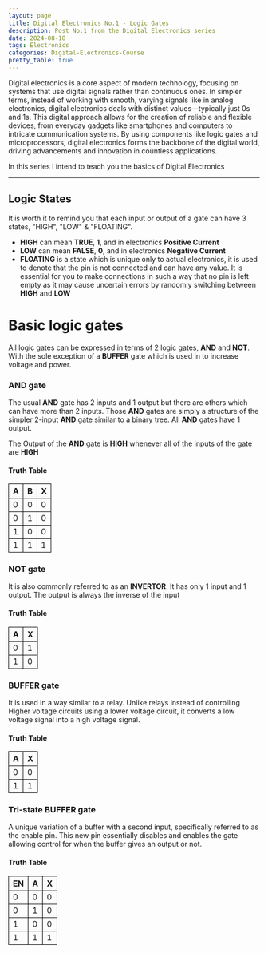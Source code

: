 ```yaml
---
layout: page
title: Digital Electronics No.1 - Logic Gates
description: Post No.1 from the Digital Electronics series
date: 2024-08-18
tags: Electronics
categories: Digital-Electronics-Course
pretty_table: true
---
```

<style>
th, td {
  border:1px solid black;
  padding: 4px, 12px;
}
table {
  text-allign: center;
}
</style>

Digital electronics is a core aspect of modern technology, focusing on systems that use digital signals rather than continuous ones. In simpler terms, instead of working with smooth, varying signals like in analog electronics, digital electronics deals with distinct values—typically just 0s and 1s. This digital approach allows for the creation of reliable and flexible devices, from everyday gadgets like smartphones and computers to intricate communication systems. By using components like logic gates and microprocessors, digital electronics forms the backbone of the digital world, driving advancements and innovation in countless applications.

In this series I intend to teach you the basics of Digital Electronics

---

## Logic States
It is worth it to remind you that each input or output of a gate can have 3 states, "HIGH", "LOW" & "FLOATING".

- **HIGH** can mean **TRUE**, **1**, and in electronics **Positive Current**
- **LOW** can mean **FALSE**, **0**, and in electronics **Negative Current**
- **FLOATING** is a state which is unique only to actual electronics, it is used to denote that the pin is not connected and can have any value. It is essential for you to make connections in such a way that no pin is left empty as it may cause uncertain errors by randomly switching between **HIGH** and **LOW**

# Basic logic gates

All logic gates can be expressed in terms of 2 logic gates, **AND** and **NOT**. With the sole exception of a **BUFFER** gate which is used in to increase voltage and power.

### AND gate

The usual **AND** gate has 2 inputs and 1 output but there are others which can have more than 2 inputs. Those **AND** gates are simply a structure of the simpler 2-input **AND** gate similar to a binary tree. All **AND** gates have 1 output.

The Output of the **AND** gate is **HIGH** whenever all of the inputs of the gate are **HIGH**

#### Truth Table

| A | B | X |
|---|---|---|
| 0 | 0 | 0 |
| 0 | 1 | 0 |
| 1 | 0 | 0 |
| 1 | 1 | 1 | 

### NOT gate

It is also commonly referred to as an **INVERTOR**. It has only 1 input and 1 output. The output is always the inverse of the input

#### Truth Table

| A | X |
|---|---|
| 0 | 1 |
| 1 | 0 |

### BUFFER gate

It is used in a way similar to a relay. Unlike relays instead of controlling Higher voltage circuits using a lower voltage circuit, it converts a low voltage signal into a high voltage signal.

#### Truth Table

| A | X |
|---|---|
| 0 | 0 |
| 1 | 1 |

### Tri-state BUFFER gate

A unique variation of a buffer with a second input, specifically referred to as the enable pin. This new pin essentially disables and enables the gate allowing control for when the buffer gives an output or not.

#### Truth Table

| EN | A | X |
|----|---|---|
| 0  | 0 | 0 |
| 0  | 1 | 0 |
| 1  | 0 | 0 |
| 1  | 1 | 1 |